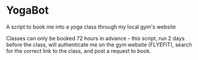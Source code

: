 # YogaBot
A script to book me into a yoga class through my local gym's website


Classes can only be booked 72 hours in advance - this script, run 2 days before the class, will authenticate me on the gym website (FLYEFIT), search for the correct link to the class, and post a request to book. 
